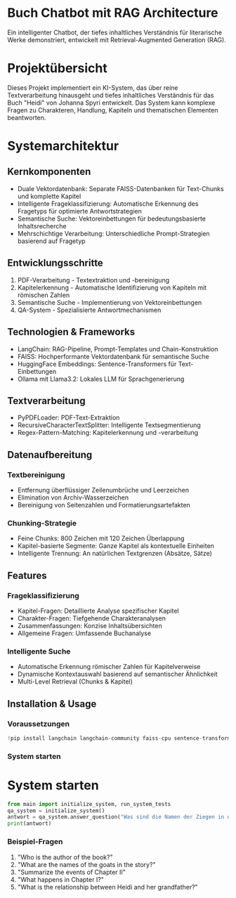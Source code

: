 # Buch Chatbot mit RAG Architecture
Ein intelligenter Chatbot, der tiefes inhaltliches Verständnis für literarische Werke demonstriert, entwickelt mit Retrieval-Augmented Generation (RAG).
# Projektübersicht
Dieses Projekt implementiert ein KI-System, das über reine Textverarbeitung hinausgeht und tiefes inhaltliches Verständnis für das Buch "Heidi" von Johanna Spyri entwickelt. Das System kann komplexe Fragen zu Charakteren, Handlung, Kapiteln und thematischen Elementen beantworten.
# Systemarchitektur
## Kernkomponenten
*  Duale Vektordatenbank: Separate FAISS-Datenbanken für Text-Chunks und komplette Kapitel
*  Intelligente Frageklassifizierung: Automatische Erkennung des Fragetyps für optimierte Antwortstrategien
*  Semantische Suche: Vektoreinbettungen für bedeutungsbasierte Inhaltsrecherche
*  Mehrschichtige Verarbeitung: Unterschiedliche Prompt-Strategien basierend auf Fragetyp

## Entwicklungsschritte
1.  PDF-Verarbeitung - Textextraktion und -bereinigung
2.  Kapitelerkennung - Automatische Identifizierung von Kapiteln mit römischen Zahlen
3.  Semantische Suche - Implementierung von Vektoreinbettungen
4.  QA-System - Spezialisierte Antwortmechanismen

## Technologien & Frameworks
*  LangChain: RAG-Pipeline, Prompt-Templates und Chain-Konstruktion
*  FAISS: Hochperformante Vektordatenbank für semantische Suche
*  HuggingFace Embeddings: Sentence-Transformers für Text-Einbettungen
*  Ollama mit Llama3.2: Lokales LLM für Sprachgenerierung

## Textverarbeitung
*  PyPDFLoader: PDF-Text-Extraktion
*  RecursiveCharacterTextSplitter: Intelligente Textsegmentierung
*  Regex-Pattern-Matching: Kapitelerkennung und -verarbeitung

## Datenaufbereitung
### Textbereinigung
*  Entfernung überflüssiger Zeilenumbrüche und Leerzeichen
*  Elimination von Archiv-Wasserzeichen
*  Bereinigung von Seitenzahlen und Formatierungsartefakten
### Chunking-Strategie
*  Feine Chunks: 800 Zeichen mit 120 Zeichen Überlappung
*  Kapitel-basierte Segmente: Ganze Kapitel als kontextuelle Einheiten
*  Intelligente Trennung: An natürlichen Textgrenzen (Absätze, Sätze)

## Features
### Frageklassifizierung
*  Kapitel-Fragen: Detaillierte Analyse spezifischer Kapitel
*  Charakter-Fragen: Tiefgehende Charakteranalysen
*  Zusammenfassungen: Konzise Inhaltsübersichten
*  Allgemeine Fragen: Umfassende Buchanalyse
### Intelligente Suche
*  Automatische Erkennung römischer Zahlen für Kapitelverweise
*  Dynamische Kontextauswahl basierend auf semantischer Ähnlichkeit
*  Multi-Level Retrieval (Chunks & Kapitel)

## Installation & Usage
### Voraussetzungen
```python
!pip install langchain langchain-community faiss-cpu sentence-transformers pyPDF
```
### System starten
# System starten
```python
from main import initialize_system, run_system_tests
qa_system = initialize_system()
antwort = qa_system.answer_question("Was sind die Namen der Ziegen in der Geschichte?")
print(antwort)
```
### Beispiel-Fragen
1.  "Who is the author of the book?"
2.  "What are the names of the goats in the story?"
3.  "Summarize the events of Chapter II"
4.  "What happens in Chapter I?"
5.  "What is the relationship between Heidi and her grandfather?" 
